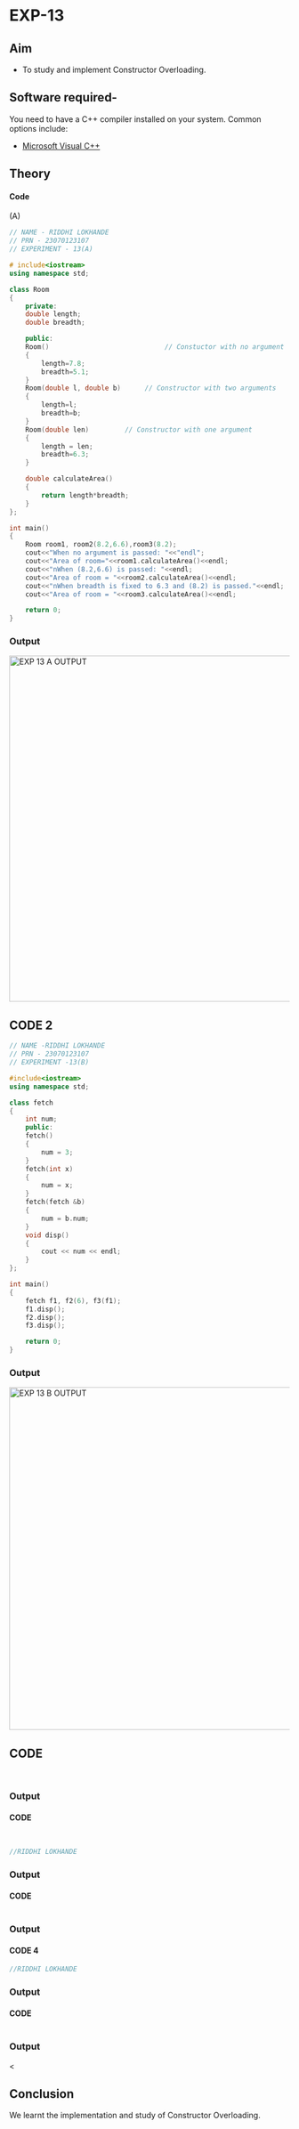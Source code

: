 # EXP-13
## Aim

- To study and implement Constructor Overloading. 


## Software required-

You need to have a C++ compiler installed on your system. Common options include:

- [Microsoft Visual C++](https://visualstudio.microsoft.com/vs/features/cplusplus/)

## Theory
 

#### Code 
(A) <br> 
```cpp
// NAME - RIDDHI LOKHANDE
// PRN - 23070123107
// EXPERIMENT - 13(A) 

# include<iostream>
using namespace std;

class Room
{
    private:
    double length;
    double breadth;

    public:
    Room()                             // Constuctor with no argument 
    {
        length=7.8;
        breadth=5.1;
    }
    Room(double l, double b)      // Constructor with two arguments 
    {
        length=l;
        breadth=b;
    }
    Room(double len)         // Constructor with one argument                 
    {
        length = len;
        breadth=6.3;
    }

    double calculateArea() 
    {
        return length*breadth;
    }
};

int main() 
{
    Room room1, room2(8.2,6.6),room3(8.2);
    cout<<"When no argument is passed: "<<"endl";
    cout<<"Area of room="<<room1.calculateArea()<<endl;
    cout<<"nWhen (8.2,6.6) is passed: "<<endl;
    cout<<"Area of room = "<<room2.calculateArea()<<endl;
    cout<<"nWhen breadth is fixed to 6.3 and (8.2) is passed."<<endl;
    cout<<"Area of room = "<<room3.calculateArea()<<endl;

    return 0;
} 
```

### Output
<img width="622" alt="EXP 13 A OUTPUT" src="https://github.com/user-attachments/assets/eef97f40-a9d2-4edf-aa13-c2bfdfc88f8c">

## CODE 2 
```cpp
// NAME -RIDDHI LOKHANDE
// PRN - 23070123107
// EXPERIMENT -13(B) 

#include<iostream>
using namespace std;

class fetch
{
    int num;
    public:
    fetch()
    {
        num = 3;
    }
    fetch(int x)
    {
        num = x;
    }
    fetch(fetch &b)
    {
        num = b.num;
    }
    void disp()
    {
        cout << num << endl;
    }
};

int main()
{
    fetch f1, f2(6), f3(f1);
    f1.disp();
    f2.disp();
    f3.disp();

    return 0;
}

```
### Output
<img width="616" alt="EXP 13 B OUTPUT" src="https://github.com/user-attachments/assets/1f2bcfee-2cda-4bee-a685-261a4ff31087">


## CODE 
```cpp



```

### Output


#### CODE 
```cpp


//RIDDHI LOKHANDE 


```
### Output

#### CODE 
```cpp

```
### Output


#### CODE 4 
```cpp
//RIDDHI LOKHANDE 

```
### Output



#### CODE 
```cpp

```
### Output
<



## Conclusion
We learnt the implementation and study of Constructor Overloading. 
